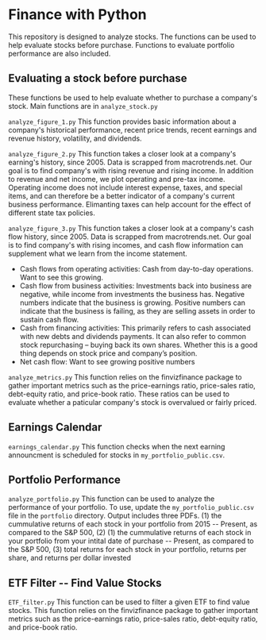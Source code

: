 # Finance with Python

This repository is designed to analyze stocks. The functions can be used to help evaluate stocks before purchase. Functions to evaluate portfolio performance are also included.

## Evaluating a stock before purchase 

These functions be used to help evaluate whether to purchase a company's stock. Main functions are in `analyze_stock.py`

`analyze_figure_1.py` This function provides basic information about a company's historical performance, recent price trends, recent earnings and revenue history, volatility, and dividends.

`analyze_figure_2.py` This function takes a closer look at a company's earning's history, since 2005. Data is scrapped from macrotrends.net. Our goal is to find company's with rising revenue and rising income. In addition to revenue and net income, we plot operating and pre-tax income. Operating income does not include interest expense, taxes, and special items, and can therefore be a better indicator of a company's current business performance. Elimanting taxes can help account for the effect of different state tax policies.

`analyze_figure_3.py` This function takes a closer look at a company's cash flow history, since 2005. Data is scrapped from macrotrends.net. Our goal is to find company's with rising incomes, and cash flow information can supplement what we learn from the income statement. 

* Cash flows from operating activities: Cash from day-to-day operations. Want to see this growing.
* Cash flow from business activities: Investments back into business are negative, while income from investments the business has. Negative numbers indicate that the business is growing. Positive numbers can indicate that the business is failing, as they are selling assets in order to sustain cash flow.
* Cash from financing activities: This primarily refers to cash associated with new debts and dividends payments. It can also refer to common stock repurchasing – buying back its own shares. Whether this is a good thing depends on stock price and company’s position. 
* Net cash flow: Want to see growing positive numbers

`analyze_metrics.py` This function relies on the finvizfinance package to gather important metrics such as the price-earnings ratio, price-sales ratio, debt-equity ratio, and price-book ratio. These ratios can be used to evaluate whether a paticular company's stock is overvalued or fairly priced.

## Earnings Calendar

`earnings_calendar.py` This function checks when the next earning announcment is scheduled for stocks in `my_portfolio_public.csv`.

## Portfolio Performance 

`analyze_portfolio.py` This function can be used to analyze the performance of your portfolio. To use, update the `my_portfolio_public.csv` file in the `portfolio` directory. Output includes three PDFs. (1) the cummulative returns of each stock in your portfolio from 2015 -- Present, as compared to the S&P 500, (2) (1) the cummulative returns of each stock in your portfolio from your intital date of purchase -- Present, as compared to the S&P 500, (3) total returns for each stock in your portfolio, returns per share, and returns per dollar invested

## ETF Filter -- Find Value Stocks

`ETF_filter.py` This function can be used to filter a given ETF to find value stocks. This function relies on the finvizfinance package to gather important metrics such as the price-earnings ratio, price-sales ratio, debt-equity ratio, and price-book ratio. 